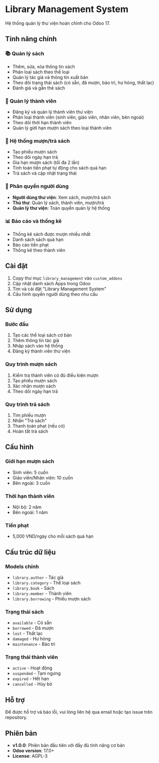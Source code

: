 # Library Management System

Hệ thống quản lý thư viện hoàn chỉnh cho Odoo 17.

## Tính năng chính

### 📚 Quản lý sách
- Thêm, sửa, xóa thông tin sách
- Phân loại sách theo thể loại
- Quản lý tác giả và thông tin xuất bản
- Theo dõi trạng thái sách (có sẵn, đã mượn, bảo trì, hư hỏng, thất lạc)
- Đánh giá và gắn thẻ sách

### 👥 Quản lý thành viên
- Đăng ký và quản lý thành viên thư viện
- Phân loại thành viên (sinh viên, giáo viên, nhân viên, bên ngoài)
- Theo dõi thời hạn thành viên
- Quản lý giới hạn mượn sách theo loại thành viên

### 📖 Hệ thống mượn/trả sách
- Tạo phiếu mượn sách
- Theo dõi ngày hạn trả
- Gia hạn mượn sách (tối đa 2 lần)
- Tính toán tiền phạt tự động cho sách quá hạn
- Trả sách và cập nhật trạng thái

### 🔐 Phân quyền người dùng
- **Người dùng thư viện**: Xem sách, mượn/trả sách
- **Thủ thư**: Quản lý sách, thành viên, mượn/trả
- **Quản lý thư viện**: Toàn quyền quản lý hệ thống

### 📊 Báo cáo và thống kê
- Thống kê sách được mượn nhiều nhất
- Danh sách sách quá hạn
- Báo cáo tiền phạt
- Thống kê theo thành viên

## Cài đặt

1. Copy thư mục `library_management` vào `custom_addons`
2. Cập nhật danh sách Apps trong Odoo
3. Tìm và cài đặt "Library Management System"
4. Cấu hình quyền người dùng theo nhu cầu

## Sử dụng

### Bước đầu
1. Tạo các thể loại sách cơ bản
2. Thêm thông tin tác giả
3. Nhập sách vào hệ thống
4. Đăng ký thành viên thư viện

### Quy trình mượn sách
1. Kiểm tra thành viên có đủ điều kiện mượn
2. Tạo phiếu mượn sách
3. Xác nhận mượn sách
4. Theo dõi ngày hạn trả

### Quy trình trả sách
1. Tìm phiếu mượn
2. Nhấn "Trả sách"
3. Thanh toán phạt (nếu có)
4. Hoàn tất trả sách

## Cấu hình

### Giới hạn mượn sách
- Sinh viên: 5 cuốn
- Giáo viên/Nhân viên: 10 cuốn  
- Bên ngoài: 3 cuốn

### Thời hạn thành viên
- Nội bộ: 2 năm
- Bên ngoài: 1 năm

### Tiền phạt
- 5,000 VND/ngày cho mỗi sách quá hạn

## Cấu trúc dữ liệu

### Models chính
- `library.author` - Tác giả
- `library.category` - Thể loại sách  
- `library.book` - Sách
- `library.member` - Thành viên
- `library.borrowing` - Phiếu mượn sách

### Trạng thái sách
- `available` - Có sẵn
- `borrowed` - Đã mượn
- `lost` - Thất lạc  
- `damaged` - Hư hỏng
- `maintenance` - Bảo trì

### Trạng thái thành viên
- `active` - Hoạt động
- `suspended` - Tạm ngưng
- `expired` - Hết hạn
- `cancelled` - Hủy bỏ

## Hỗ trợ

Để được hỗ trợ và báo lỗi, vui lòng liên hệ qua email hoặc tạo issue trên repository.

## Phiên bản

- **v1.0.0**: Phiên bản đầu tiên với đầy đủ tính năng cơ bản
- **Odoo version**: 17.0+
- **License**: AGPL-3 